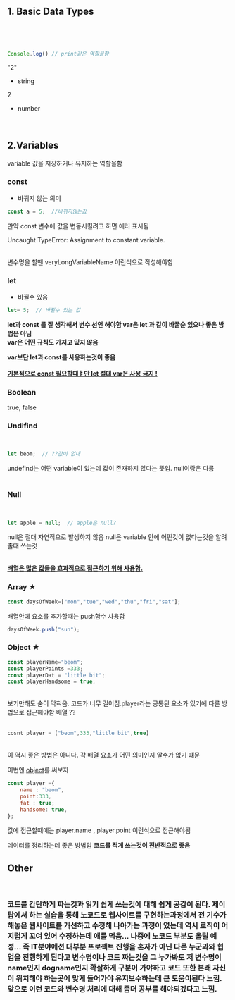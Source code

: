 ## 1. Basic Data Types
<br>
<code>
<style>
.div{
    background-color : pink;
}
</style>
</code>

```javascript
Console.log() // print같은 역할을함
```

 "2"
- string
  
 2
- number
<br><br><br>

 ## 2.Variables
variable
값을 저장하거나 유지하는 역할을함


### const 
- 바뀌지 않는 의미<br>

```javascript
const a = 5;  //바뀌지않는값
```

 

만약 const 변수에 값을  변동시킬려고 하면 애러 표시됨
<div>
Uncaught TypeError: Assignment to constant variable. 
</div>
<br>

변수명을 할땐 
veryLongVariableName 이런식으로 작성해야함

### let
- 바뀔수 있음<br>

```javascript
let= 5;  // 바뀔수 있는 값
```


<strong>
let과 const 를 잘 생각해서 변수 선언 해야함
var은 let 과 같이 바꿀순 있으나 좋은 방법은 아님 <br>var은 어떤 규칙도 가지고 있지  않음

var보단 let과 const를 사용하는것이 좋음
<br><br>
<u>
기본적으로 const 필요할때ㅑ만 let 절대 var은 사용 금지 !</u>
</strong>

 ### Boolean

 true, false<br>

 ### Undifind
 <br>

```javascript
let beom;  // ??값이 없내
```


undefind는 어떤 variable이 있는데 값이 존재하지 않다는 뜻임.
null이랑은 다름<br><br>

### Null
<br>

```javascript
let apple = null;  // apple은 null?
```

null은 절대 자연적으로 발생하지 않음
null은 variable 안에 어떤것이 없다는것을 알려줄때 쓰는것<br><br>

<strong><u>
배열은 많은 값들을 효과적으로 접근하기 위해 사용함.</u>
</strong>


### Array ★
```javascript
const daysOfWeek=["mon","tue","wed","thu","fri","sat"];
```

배열안에 요소를 추가할때는 push함수 사용함
```javascript
daysOfWeek.push("sun");
```

### Object ★


```javascript
const playerName="beom";
const playerPoints =333;
const playerDat = "little bit";
const playerHandsome = true;
```
<br>
보기만해도 숨이 막혀옴. 코드가 너무 길어짐.player라는 공통된 요소가 있기에 다른 방법으로 접근해야함 배열 ??
<br><br>

```javascript
cosnt player = ["beom",333,"little bit",true]
```
<br>
이 역시 좋은 방법은 아니다. 각 배열 요소가 어떤 의미인지 알수가 없기 떄문

이번엔 <u>object</u>를 써보자

```javascript
const player ={
    name : "beom",
    point:333,
    fat : true;
    handsome: true,
};
```

값에 접근할때에는
player.name , player.point 이런식으로 접근해야됨

데이터를 정리하는데 좋은 방법임
<strong>코드를 적게 쓰는것이 전반적으로 좋음</strong>

## Other
<br>

### 코드를 간단하게 짜는것과 읽기 쉽게 쓰는것에 대해 쉽게 공감이 된다. 제이탑에서 하는 실습을 통해 노코드로 웹사이트를 구현하는과정에서 전 기수가 해놓은 웹사이트를 개선하고 수정해 나아가는 과정이 였는데 역시 로직이 어지럽게 꼬여 있어 수정하는데 애를 먹음... 나중에 노코드 부분도 올릴 예정... 즉 IT분야에선 대부분 프로젝트 진행을 혼자가 아닌 다른 누군과와 협업을 진행하게 된다고 변수명이나 코드 짜는것을 그 누가봐도 저 변수명이 name인지 dogname인지 확살하게 구분이 가야하고 코드 또한 본래 자신이 위치해야 하는곳에 맞게 들어가야 유지보수하는데 큰 도움이된다 느낌. 앞으로 이런 코드와 변수명 처리에 대해 좀더 공부를 해야되겠다고 느낌.




